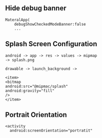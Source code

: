 ## Hide debug banner

```
MateralApp(
    debugShowCheckedModeBanner:false
    ...
```

## Splash Screen Configuration

```
android -> app -> res -> values -> mipmap
-> splash.png

drawable -> launch_background ->

<item>
<bitmap
android:src="@mipmac/splash"
android:gravity="fill"
/>
</item>

```

## Portrait Orientation

```
<activity
  android:screenOrientation="portratit"
```

